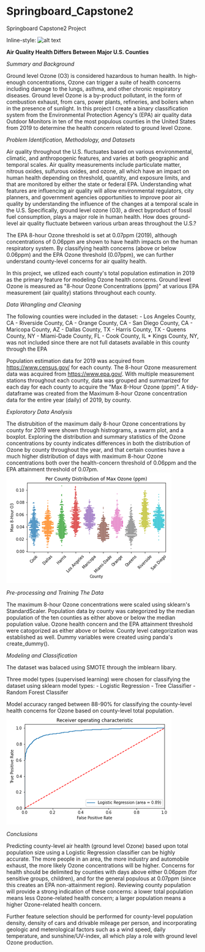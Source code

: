 # Springboard_Capstone2
Springboard Capstone2 Project

Inline-style: 
![alt text](https://github.com/smrubin1987/Springboard_Capstone2/blob/main/Images/Cap2_HeadlineImagine.png)




**Air Quality Health Differs Between Major U.S. Counties**

*Summary and Background*

Ground level Ozone (O3) is considered hazardous to human health. In high-enough concentrations, Ozone can trigger a suite of health concerns including damage to the lungs, asthma, and other chronic respiratory diseases. Ground level Ozone is a by-product pollutant, in the form of combustion exhaust, from cars, power plants, refineries, and boilers when in the presence of sunlight. In this project I create a binary classification system from the Environmental Protection Agency's (EPA) air quality data Outdoor Monitors in ten of the most populous counties in the United States from 2019 to determine the health concern related to ground level Ozone.

*Problem Identification, Methodology, and Datasets*

Air quality throughout the U.S. fluctuates based on various environmental, climatic, and
anthropogenic features, and varies at both geographic and temporal scales. Air quality
measurements include particulate matter, nitrous oxides, sulfurous oxides, and ozone,
all which have an impact on human health depending on threshold, quantity, and
exposure limits, and that are monitored by either the state or federal EPA.
Understanding what features are influencing air quality will allow environmental
regulators, city planners, and government agencies opportunities to improve poor air
quality by understanding the influence of the changes at a temporal scale in the U.S.
Specifically, ground level ozone (O3), a direct byproduct of fossil fuel consumption,
plays a major role in human health. How does ground-level air quality fluctuate between
various urban areas throughout the U.S.?

The EPA 8-hour Ozone threshold is set at 0.07ppm (2019), although concentrations of 0.06ppm are shown to have health impacts on the human respiratory system. By classifying health concerns (above or below 0.06ppm) and the EPA Ozone threshold (0.07ppm), we can further understand county-level concerns for air quality health. 

In this project, we utlized each county's total population estimation in 2019 as the primary feature for modeling Ozone health concerns. Ground level Ozone is measured as "8-hour Ozone Concentrations (ppm)" at various EPA measurement (air quality) stations throughout each county.

*Data Wrangling and Cleaning*

The following counties were included in the dataset:
    - Los Angeles County, CA
    - Riverside County, CA
    - Orange County, CA
    - San Diego County, CA
    - Maricopa County, AZ
    - Dallas County, TX
    - Harris County, TX
    - Queens County, NY
    - Miami-Dade County, FL
    - Cook County, IL
        * Kings County, NY, was not included since there are not full datasets 
        available in this county through the EPA

Population estimation data for 2019 was acquired from https://www.census.gov/ for each county. The 8-hour Ozone measurement data was acquired from https://www.epa.gov/. With multiple measurement stations throughout each county, data was grouped and summarized for each day for each county to acquire the "Max 8-Hour Ozone (ppm)". A tidy-dataframe was created from the Maximum 8-hour Ozone concentration data for the entire year (daily) of 2019, by county. 

*Exploratory Data Analysis*

The distrubition of the maximum daily 8-hour Ozone concentrations by county for 2019 were shown through histrograms, a swarm plot, and a boxplot. Exploring the distribution and summary statistics of the Ozone concentrations by county indicates differences in both the distribution of Ozone by county throughout the year, and that certain counties have a much higher distribution of days with maximum 8-hour Ozone concentrations both over the health-concern threshold of 0.06ppm and the EPA attainment threshold of 0.07pm.
![Screenshot](O3_swarmplot.png)

*Pre-processing and Training The Data*

The maximum 8-hour Ozone concentrations were scaled using sklearn's StandardScaler. Population data by county was categorized by the median population of the ten counties as either above or below the median population value. Ozone health concern and the EPA attainment threshold were catogorized as either above or below. County level categorization was established as well. Dummy variables were created using panda's create_dummy(). 

*Modeling and Classification*

The dataset was balaced using SMOTE through the imblearn libary.

Three model types (supervised learning) were chosen for classifying the dataset using sklearn model types:
    - Logistic Regression
    - Tree Classifier
    - Random Forest Classifer

Model accuracy ranged between 88-90% for classifying the county-level health concerns for Ozone based on county-level total population. 
![Screenshot](ROC_AUC.png)


*Conclusions*

Predicting county-level air health (ground level Ozone) based upon total population size using a Logistic Regression classifier can be highly accurate. The more people in an area, the more industry and automobile exhaust, the more likely Ozone concentrations will be higher. Concerns for health should be delimited by counties with days above either 0.06ppm (for sensitive groups, children), and for the general populous at 0.07ppm (since this creates an EPA non-attainment region). Reviewing county population will provide a strong indication of these concerns: a lower total population means less Ozone-related health concern; a larger population means a higher Ozone-related health concern.

Further feature selection should be performed for county-level population density, density of cars and drivable mileage per person, and incorporating geologic and meterological factors such as a wind speed, daily temperature, and sunshine/UV-index, all which play a role with ground level Ozone production.

